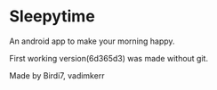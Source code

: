 # Sleepytime

An android app to make your morning happy.

First working version(6d365d3) was made without git. 

Made by Birdi7, vadimkerr 
